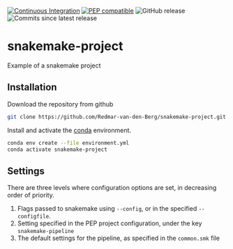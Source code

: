 [![Continuous Integration](https://github.com/Redmar-van-den-Berg/snakemake-project/actions/workflows/ci.yml/badge.svg)](https://github.com/Redmar-van-den-Berg/snakemake-project/actions/workflows/ci.yml)
[![PEP compatible](http://pepkit.github.io/img/PEP-compatible-green.svg)](http://pepkit.github.io)
![GitHub release](https://img.shields.io/github/v/release/redmar-van-den-berg/snakemake-project)
![Commits since latest release](https://img.shields.io/github/commits-since/redmar-van-den-berg/snakemake-project/latest)

# snakemake-project
Example of a snakemake project

## Installation
Download the repository from github
```bash
git clone https://github.com/Redmar-van-den-Berg/snakemake-project.git
```

Install and activate the
[conda](https://docs.conda.io/en/latest/miniconda.html)
environment.
```bash
conda env create --file environment.yml
conda activate snakemake-project
```

## Settings
There are three levels where configuration options are set, in decreasing order
of priority.
1. Flags passed to snakemake using `--config`, or in the specified
   `--configfile`.
2. Setting specified in the PEP project configuration, under the key
   `snakemake-pipeline`
3. The default settings for the pipeline, as specified in the `common.smk` file
